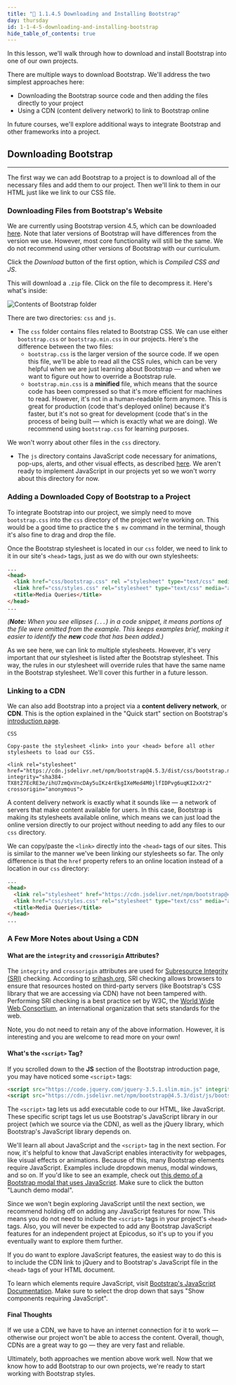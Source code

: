 ```yaml
---
title: "📓 1.1.4.5 Downloading and Installing Bootstrap"
day: thursday
id: 1-1-4-5-downloading-and-installing-bootstrap
hide_table_of_contents: true
---
```


In this lesson, we'll walk through how to download and install Bootstrap into one of our own projects.

There are multiple ways to download Bootstrap. We'll address the two simplest approaches here:

* Downloading the Bootstrap source code and then adding the files directly to your project
* Using a CDN (content delivery network) to link to Bootstrap online

 In future courses, we'll explore additional ways to integrate Bootstrap and other frameworks into a project.

## Downloading Bootstrap

---

The first way we can add Bootstrap to a project is to download all of the necessary files and add them to our project. Then we'll link to them in our HTML just like we link to our CSS file.

### Downloading Files from Bootstrap's Website

We are currently using Bootstrap version 4.5, which can be downloaded [here](https://getbootstrap.com/docs/4.5/getting-started/download/). Note that later versions of Bootstrap will have differences from the version we use. However, most core functionality will still be the same. We do not recommend using other versions of Bootstrap with our curriculum.

Click the _Download_ button of the first option, which is _Compiled CSS and JS_.

This will download a `.zip` file. Click on the file to decompress it. Here's what's inside:

![Contents of Bootstrap folder](/images/INTRO/week1-html-css/Week-1-2020-images/Bootstrap+images/bootstrap-contents.png)

There are two directories: `css` and `js`.

* The `css` folder contains files related to Bootstrap CSS. We can use either `bootstrap.css` or `bootstrap.min.css` in our projects. Here's the difference between the two files:
  * `bootstrap.css` is the larger version of the source code. If we open this file, we'll be able to read all the CSS rules, which can be very helpful when we are just learning about Bootstrap — and when we want to figure out how to override a Bootstrap rule.
  * `bootstrap.min.css` is a **minified** file, which means that the source code has been compressed so that it's more efficient for machines to read. However, it's not in a human-readable form anymore. This is great for production (code that's deployed online) because it's faster, but it's not so great for development (code that's in the process of being built — which is exactly what we are doing). We recommend using `bootstrap.css` for learning purposes.

We won't worry about other files in the `css` directory.

* The `js` directory contains JavaScript code necessary for animations, pop-ups, alerts, and other visual effects, as described [here](https://getbootstrap.com/docs/4.5/getting-started/javascript/). We aren't ready to implement JavaScript in our projects yet so we won't worry about this directory for now.

### Adding a Downloaded Copy of Bootstrap to a Project

To integrate Bootstrap into our project, we simply need to move `bootstrap.css` into the `css` directory of the project we're working on. This would be a good time to practice the `$ mv` command in the terminal, though it's also fine to drag and drop the file.

Once the Bootstrap stylesheet is located in our `css` folder, we need to link to it in our site's `<head>` tags, just as we do with our own stylesheets:

```html
...
<head>
  <link href="css/bootstrap.css" rel ="stylesheet" type="text/css" media="all">
  <link href="css/styles.css" rel="stylesheet" type="text/css" media="all">
  <title>Media Queries</title>
</head>
...
```

_(**Note:** When you see ellipses (`...`) in a code snippet, it means portions of the file were omitted from the example. This keeps examples brief, making it easier to identify the **new** code that has been added.)_

As we see here, we can link to multiple stylesheets. However, it's very important that _our_ stylesheet is listed after the Bootstrap stylesheet. This way, the rules in our stylesheet will override rules that have the same name in the Bootstrap stylesheet. We'll cover this further in a future lesson.

### Linking to a CDN

We can also add Bootstrap into a project via a **content delivery network**, or **CDN**. This is the option explained in the "Quick start" section on Bootstrap's [introduction page](https://getbootstrap.com/docs/4.5/getting-started/introduction/#quick-start).


```
CSS

Copy-paste the stylesheet <link> into your <head> before all other stylesheets to load our CSS.

<link rel="stylesheet" href="https://cdn.jsdelivr.net/npm/bootstrap@4.5.3/dist/css/bootstrap.min.css" integrity="sha384-TX8t27EcRE3e/ihU7zmQxVncDAy5uIKz4rEkgIXeMed4M0jlfIDPvg6uqKI2xXr2" crossorigin="anonymous">
```

A content delivery network is exactly what it sounds like — a network of servers that make content available for users. In this case, Bootstrap is making its stylesheets available online, which means we can just load the online version directly to our project without needing to add any files to our `css` directory.

We can copy/paste the `<link>` directly into the `<head>` tags of our sites. This is similar to the manner we've been linking our stylesheets so far. The only difference is that the `href` property refers to an online location instead of a location in our `css` directory:

```html
...
<head>
  <link rel="stylesheet" href="https://cdn.jsdelivr.net/npm/bootstrap@4.5.3/dist/css/bootstrap.min.css" integrity="sha384-TX8t27EcRE3e/ihU7zmQxVncDAy5uIKz4rEkgIXeMed4M0jlfIDPvg6uqKI2xXr2" crossorigin="anonymous">
  <link href="css/styles.css" rel="stylesheet" type="text/css" media="all">
  <title>Media Queries</title>
</head>
...
```

### A Few More Notes about Using a CDN

#### What are the `integrity` and `crossorigin` Attributes?

The `integrity` and `crossorigin` attributes are used for [Subresource Integrity (SRI)](https://www.w3.org/TR/SRI/) checking. According to [srihash.org](https://www.srihash.org/), SRI checking allows browsers to ensure that resources hosted on third-party servers (like Bootstrap's CSS library that we are accessing via CDN) have not been tampered with. Performing SRI checking is a best practice set by W3C, the [World Wide Web Consortium](https://www.w3.org/Consortium/), an international organization that sets standards for the web.

Note, you do not need to retain any of the above information. However, it is interesting and you are welcome to read more on your own!

#### What's the `<script>` Tag?

If you scrolled down to the **JS** section of the Bootstrap introduction page, you may have noticed some `<script>` tags:

```html
<script src="https://code.jquery.com/jquery-3.5.1.slim.min.js" integrity="sha384-DfXdz2htPH0lsSSs5nCTpuj/zy4C+OGpamoFVy38MVBnE+IbbVYUew+OrCXaRkfj" crossorigin="anonymous"></script>
<script src="https://cdn.jsdelivr.net/npm/bootstrap@4.5.3/dist/js/bootstrap.bundle.min.js" integrity="sha384-ho+j7jyWK8fNQe+A12Hb8AhRq26LrZ/JpcUGGOn+Y7RsweNrtN/tE3MoK7ZeZDyx" crossorigin="anonymous"></script>
```

The `<script>` tag lets us add executable code to our HTML, like JavaScript. These specific script tags let us use Bootstrap's JavaScript library in our project (which we source via the CDN), as well as the jQuery library, which Bootstrap's JavaScript library depends on.

We'll learn all about JavaScript and the `<script>` tag in the next section. For now, it's helpful to know that JavaScript enables interactivity for webpages, like visual effects or animations. Because of this, many Bootstrap elements require JavaScript. Examples include dropdown menus, modal windows, and so on. If you'd like to see an example, check out [this demo of a Bootstrap modal that uses JavaScript](https://getbootstrap.com/docs/4.5/components/modal/#live-demo). Make sure to click the button "Launch demo modal".

Since we won't begin exploring JavaScript until the next section, we recommend holding off on adding any JavaScript features for now. This means you do not need to include the `<script>` tags in your project's `<head>` tags. Also, you will never be expected to add any Bootstrap JavaScript features for an independent project at Epicodus, so it's up to you if you eventually want to explore them further.

If you do want to explore JavaScript features, the easiest way to do this is to include the CDN link to jQuery and to Bootstrap's JavaScript file in the `<head>` tags of your HTML document. 

To learn which elements require JavaScript, visit [Bootstrap's JavaScript Documentation](https://getbootstrap.com/docs/4.5/getting-started/introduction/#components). Make sure to select the drop down that says "Show components requiring JavaScript".

#### Final Thoughts

If we use a CDN, we have to have an internet connection for it to work — otherwise our project won't be able to access the content. Overall, though, CDNs are a great way to go — they are very fast and reliable.

Ultimately, both approaches we mention above work well. Now that we know how to add Bootstrap to our own projects, we're ready to start working with Bootstrap styles.
